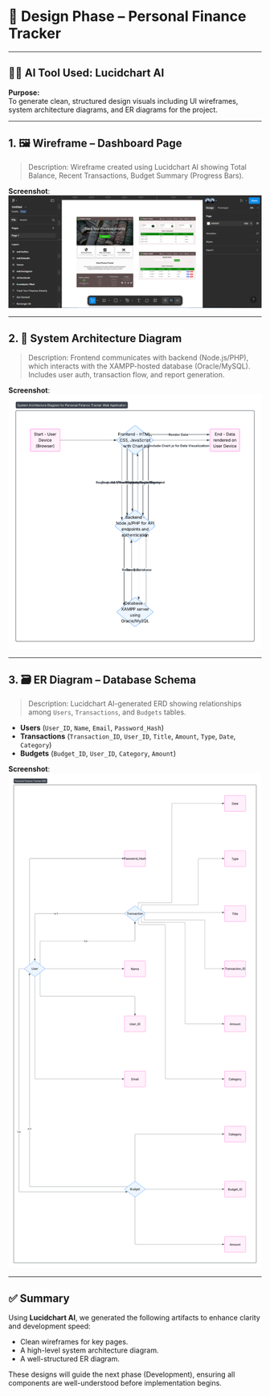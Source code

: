 # 🎨 Design Phase – Personal Finance Tracker

---

## 👨‍💻 AI Tool Used: Lucidchart AI

**Purpose:**  
To generate clean, structured design visuals including UI wireframes, system architecture diagrams, and ER diagrams for the project.

---

## 1. 🖼️ Wireframe – Dashboard Page

> Description: Wireframe created using Lucidchart AI showing Total Balance, Recent Transactions, Budget Summary (Progress Bars).

**Screenshot**:  
![Figure 3 – Dashboard Page Wireframe](./screenshots/figure-3-dashboard-wireframe.png)

---

## 2. 🧱 System Architecture Diagram

> Description: Frontend communicates with backend (Node.js/PHP), which interacts with the XAMPP-hosted database (Oracle/MySQL). Includes user auth, transaction flow, and report generation.

**Screenshot**:  
![Figure 4 – System Architecture Diagram](./screenshots/figure-4-system-architecture.png)

---

## 3. 🗃️ ER Diagram – Database Schema

> Description: Lucidchart AI-generated ERD showing relationships among `Users`, `Transactions`, and `Budgets` tables.

- **Users** (`User_ID`, `Name`, `Email`, `Password_Hash`)
- **Transactions** (`Transaction_ID`, `User_ID`, `Title`, `Amount`, `Type`, `Date`, `Category`)
- **Budgets** (`Budget_ID`, `User_ID`, `Category`, `Amount`)

**Screenshot**:  
![Figure 5 – Database ER Diagram](./screenshots/figure-5-erd.png)

---

## ✅ Summary

Using **Lucidchart AI**, we generated the following artifacts to enhance clarity and development speed:

- Clean wireframes for key pages.
- A high-level system architecture diagram.
- A well-structured ER diagram.

These designs will guide the next phase (Development), ensuring all components are well-understood before implementation begins.

